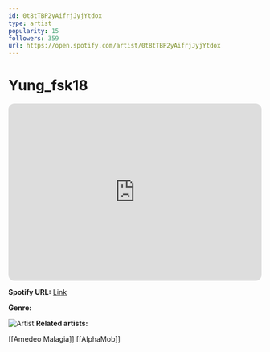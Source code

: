 ```yaml
---
id: 0t8tTBP2yAifrjJyjYtdox
type: artist
popularity: 15
followers: 359
url: https://open.spotify.com/artist/0t8tTBP2yAifrjJyjYtdox
---
```

# Yung_fsk18

<iframe style="border-radius:12px" src="https://open.spotify.com/embed/artist/0t8tTBP2yAifrjJyjYtdox" width="100%" height="352" frameBorder="0" allowfullscreen="" allow="autoplay; clipboard-write; encrypted-media; fullscreen; picture-in-picture" loading="lazy"></iframe>

**Spotify URL:** [Link](https://open.spotify.com/artist/0t8tTBP2yAifrjJyjYtdox)

**Genre:** 

![Artist](https://i.scdn.co/image/ab6761610000e5eb23c046c184af6f5f29de19b6)
**Related artists:**

[[Amedeo Malagia]]
[[AlphaMob]]
